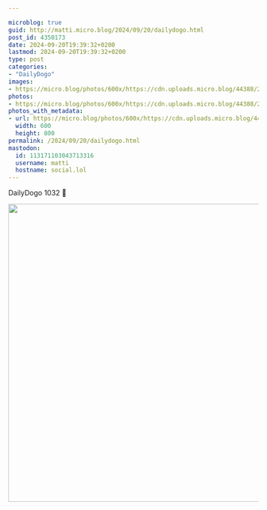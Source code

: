 ```yaml
---

microblog: true
guid: http://matti.micro.blog/2024/09/20/dailydogo.html
post_id: 4350173
date: 2024-09-20T19:39:32+0200
lastmod: 2024-09-20T19:39:32+0200
type: post
categories:
- "DailyDogo"
images:
- https://micro.blog/photos/600x/https://cdn.uploads.micro.blog/44388/2024/69d9d3284a2441ba92780d6108fb784a.jpg
photos:
- https://micro.blog/photos/600x/https://cdn.uploads.micro.blog/44388/2024/69d9d3284a2441ba92780d6108fb784a.jpg
photos_with_metadata:
- url: https://micro.blog/photos/600x/https://cdn.uploads.micro.blog/44388/2024/69d9d3284a2441ba92780d6108fb784a.jpg
  width: 600
  height: 800
permalink: /2024/09/20/dailydogo.html
mastodon:
  id: 113171103043713316
  username: matti
  hostname: social.lol
---
```

DailyDogo 1032 🐶

<img src="https://micro.blog/photos/600x/https://blog.martin-haehnel.de/uploads/2024/69d9d3284a2441ba92780d6108fb784a.jpg" width="600" alt="" />
